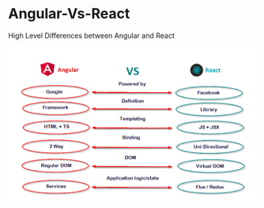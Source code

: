 # Angular-Vs-React
High Level Differences between Angular and React

![High level Differences- Angular Vs React](./images/HighLevel-Differences.png)
